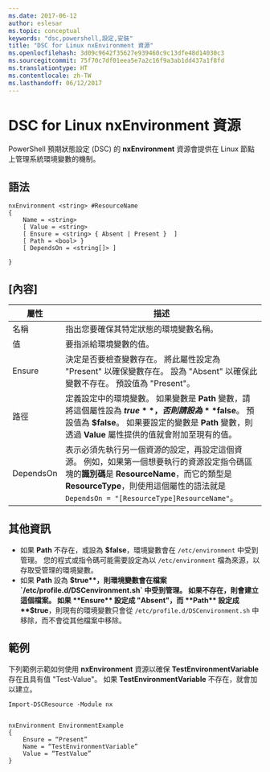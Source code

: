 ```yaml
---
ms.date: 2017-06-12
author: eslesar
ms.topic: conceptual
keywords: "dsc,powershell,設定,安裝"
title: "DSC for Linux nxEnvironment 資源"
ms.openlocfilehash: 3d09c9642f35627e939460c9c13dfe48d14030c3
ms.sourcegitcommit: 75f70c7df01eea5e7a2c16f9a3ab1dd437a1f8fd
ms.translationtype: HT
ms.contentlocale: zh-TW
ms.lasthandoff: 06/12/2017
---
```

# <a name="dsc-for-linux-nxenvironment-resource"></a>DSC for Linux nxEnvironment 資源

PowerShell 預期狀態設定 (DSC) 的 **nxEnvironment** 資源會提供在 Linux 節點上管理系統環境變數的機制。

## <a name="syntax"></a>語法

```
nxEnvironment <string> #ResourceName
{
    Name = <string>
    [ Value = <string>
    [ Ensure = <string> { Absent | Present }  ]
    [ Path = <bool> }
    [ DependsOn = <string[]> ]

}
```

## <a name="properties"></a>[內容]

|  屬性 |  描述 | 
|---|---|
| 名稱| 指出您要確保其特定狀態的環境變數名稱。| 
| 值| 要指派給環境變數的值。| 
| Ensure| 決定是否要檢查變數存在。 將此屬性設定為 "Present" 以確保變數存在。 設為 "Absent" 以確保此變數不存在。 預設值為 "Present"。| 
| 路徑| 定義設定中的環境變數。 如果變數是 **Path** 變數，請將這個屬性設為 **$true**，否則請設為 **$false**。 預設值為 **$false**。 如果要設定的變數是 **Path** 變數，則透過 **Value** 屬性提供的值就會附加至現有的值。| 
| DependsOn | 表示必須先執行另一個資源的設定，再設定這個資源。 例如，如果第一個想要執行的資源設定指令碼區塊的**識別碼**是 **ResourceName**，而它的類型是 **ResourceType**，則使用這個屬性的語法就是 `DependsOn = "[ResourceType]ResourceName"`。| 

## <a name="additional-information"></a>其他資訊

* 如果 **Path** 不存在，或設為 **$false**，環境變數會在 `/etc/environment` 中受到管理。 您的程式或指令碼可能需要設定為以 `/etc/environment` 檔為來源，以存取受管理的環境變數。
* 如果 **Path** 設為 **$true**，則環境變數會在檔案 `/etc/profile.d/DSCenvironment.sh` 中受到管理。 如果不存在，則會建立這個檔案。 如果 **Ensure** 設定成 "Absent"，而 **Path** 設定成 **$true**，則現有的環境變數只會從 `/etc/profile.d/DSCenvironment.sh` 中移除，而不會從其他檔案中移除。

## <a name="example"></a>範例

下列範例示範如何使用 **nxEnvironment** 資源以確保 **TestEnvironmentVariable** 存在且具有值 "Test-Value"。 如果 **TestEnvironmentVariable** 不存在，就會加以建立。

```
Import-DSCResource -Module nx 


nxEnvironment EnvironmentExample
{
    Ensure = “Present”
    Name = “TestEnvironmentVariable”
    Value = “TestValue”
}
```



